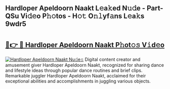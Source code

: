 ## Hardloper Apeldoorn Naakt L𝚎a𝚔ed N𝚞𝚍e - Part-QSu Vi𝚍𝚎o P𝚑𝚘tos - H𝚘𝚝 O𝚗𝚕yf𝚊ns L𝚎a𝚔s 9wdr5

# <h2><a href="http://kf469l.oniu.top/?m=Hardloper+Apeldoorn+Naakt">🔗👉 🔴 Hardloper Apeldoorn Naakt P𝚑ot𝚘𝚜 V𝚒d𝚎o</a></h2>

[![Hardloper Apeldoorn Naakt Nu𝚍e𝚜](https://i.imgur.com/0qMVB7G.gif)](http://kf469l.oniu.top/?m=Hardloper+Apeldoorn+Naakt)
Digital content creator and amusement giver Hardloper Apeldoorn Naakt, recognized for sharing dance and lifestyle ideas through popular dance routines and brief clips. Remarkable juggler Hardloper Apeldoorn Naakt, acclaimed for their exceptional abilities and accomplishments in juggling various objects.  
